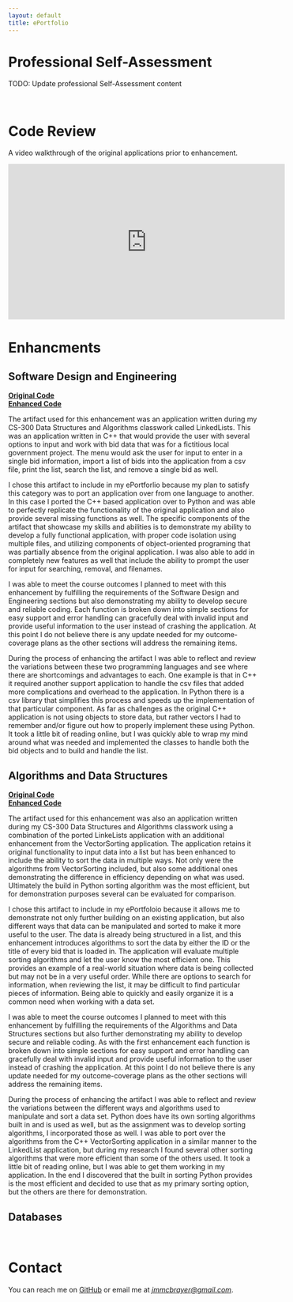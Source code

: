 ```yaml
---
layout: default
title: ePortfolio
---
```


# Professional Self-Assessment

TODO: Update professional Self-Assessment content

<br>

# Code Review

A video walkthrough of the original applications prior to enhancement.

<iframe width="560" height="315"
  src="https://www.youtube.com/embed/K1w2KWmQNFo?si=MGUWxVfmIZuQEB9N" 
  title="YouTube video player" 
  frameborder="0" 
  allow="accelerometer; autoplay; clipboard-write; encrypted-media; gyroscope; picture-in-picture; web-share" 
  referrerpolicy="strict-origin-when-cross-origin" allowfullscreen>
</iframe>

<br>

# Enhancments

## Software Design and Engineering
[**Original Code**](https://github.com/jmmcbrayer/jmmcbrayer.github.io/tree/main/Software%20Design%20and%20Engineering/Original/LinkedList)  
[**Enhanced Code**](https://github.com/jmmcbrayer/jmmcbrayer.github.io/tree/main/Software%20Design%20and%20Engineering/Enhanced)

The artifact used for this enhancement was an application written during my CS-300 Data Structures and Algorithms classwork called LinkedLists.  This was an application written in C++ that would provide the user with several options to input and work with bid data that was for a fictitious local government project.  The menu would ask the user for input to enter in a single bid information, import a list of bids into the application from a csv file, print the list, search the list, and remove a single bid as well.

I chose this artifact to include in my ePortforlio because my plan to satisfy this category was to port an application over from one language to another.  In this case I ported the C++ based application over to Python and was able to perfectly replicate the functionality of the original application and also provide several missing functions as well.  The specific components of the artifact that showcase my skills and abilities is to demonstrate my ability to develop a fully functional application, with proper code isolation using multiple files, and utilizing components of object-oriented programing that was partially absence from the original application.  I was also able to add in completely new features as well that include the ability to prompt the user for input for searching, removal, and filenames.

I was able to meet the course outcomes I planned to meet with this enhancement by fulfilling the requirements of the Software Design and Engineering sections but also demonstrating my ability to develop secure and reliable coding.  Each function is broken down into simple sections for easy support and error handling can gracefully deal with invalid input and provide useful information to the user instead of crashing the application.  At this point I do not believe there is any update needed for my outcome-coverage plans as the other sections will address the remaining items.

During the process of enhancing the artifact I was able to reflect and review the variations between these two programming languages and see where there are shortcomings and advantages to each.  One example is that in C++ it required another support application to handle the csv files that added more complications and overhead to the application.  In Python there is a csv library that simplifies this process and speeds up the implementation of that particular component.  As far as challenges as the original C++ application is not using objects to store data, but rather vectors I had to remember and/or figure out how to properly implement these using Python.  It took a little bit of reading online, but I was quickly able to wrap my mind around what was needed and implemented the classes to handle both the bid objects and to build and handle the list.


## Algorithms and Data Structures	
[**Original Code**](https://github.com/jmmcbrayer/jmmcbrayer.github.io/tree/main/Algorithms%20and%20Data%20Structures/Original)  
[**Enhanced Code**](https://github.com/jmmcbrayer/jmmcbrayer.github.io/tree/main/Algorithms%20and%20Data%20Structures/Enhanced)

The artifact used for this enhancement was also an application written during my CS-300 Data Structures and Algorithms classwork using a combination of the ported LinkeLists application with an additional enhancement from the VectorSorting application.  The application retains it original functionality to input data into a list but has been enhanced to include the ability to sort the data in multiple ways.  Not only were the algorithms from VectorSorting included, but also some additional ones demonstrating the difference in efficiency depending on what was used.  Ultimately the build in Python sorting algorithm was the most efficient, but for demonstration purposes several can be evaluated for comparison.	

I chose this artifact to include in my ePortfoloio because it allows me to demonstrate not only further building on an existing application, but also different ways that data can be manipulated and sorted to make it more useful to the user.  The data is already being structured in a list, and this enhancement introduces algorithms to sort the data by either the ID or the title of every bid that is loaded in.  The application will evaluate multiple sorting algorithms and let the user know the most efficient one.  This provides an example of a real-world situation where data is being collected but may not be in a very useful order.  While there are options to search for information, when reviewing the list, it may be difficult to find particular pieces of information. Being able to quickly and easily organize it is a common need when working with a data set.

I was able to meet the course outcomes I planned to meet with this enhancement by fulfilling the requirements of the Algorithms and Data Structures sections but also further demonstrating my ability to develop secure and reliable coding.  As with the first enhancement each function is broken down into simple sections for easy support and error handling can gracefully deal with invalid input and provide useful information to the user instead of crashing the application.  At this point I do not believe there is any update needed for my outcome-coverage plans as the other sections will address the remaining items.

During the process of enhancing the artifact I was able to reflect and review the variations between the different ways and algorithms used to manipulate and sort a data set.  Python does have its own sorting algorithms built in and is used as well, but as the assignment was to develop sorting algorithms, I incorporated those as well.  I was able to port over the algorithms from the C++ VectorSorting application in a similar manner to the LinkedList application, but during my research I found several other sorting algorithms that were more efficient than some of the others used.  It took a little bit of reading online, but I was able to get them working in my application.  In the end I discovered that the built in sorting Python provides is the most efficient and decided to use that as my primary sorting option, but the others are there for demonstration.


## Databases

<br>

# Contact

You can reach me on [GitHub](https://github.com/jmmcbrayer) or email me at *jmmcbrayer@gmail.com*.